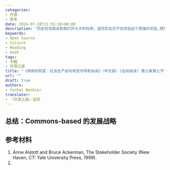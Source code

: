 ```yaml
---
categories:
- 开源
- 思考
date: 2024-07-28T11:55:10+08:00
description: "历史往往就会和我们开大大的玩笑。适兕实在忍不住体验这个思维的实验,想象虚拟的历史，于是尝试花几个月的时间翻译。Enjoy！Happy Reading～"
keywords:
- Open Source
- Culture
- Reading
- book
tags:
- 书籍
- 开源之道
title: "《网络的财富：社会生产如何改变市场和自由》（中文版）(在线阅读) 第九章第七节"
url: ""
draft: true
authors:
- Yochai Benkler
translater:
- 「开源之道」·适兕
---
```


## 总结：Commons-based 的发展战略

## 参考材料

1. Anne Alstott and Bruce Ackerman, The Stakeholder Society (New Haven, CT: Yale University Press, 1999).
2. 